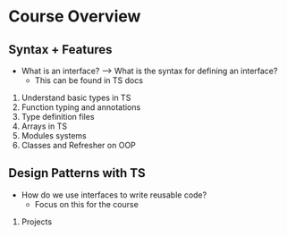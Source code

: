 # Course Overview

## Syntax + Features

- What is an interface? --> What is the syntax for defining an interface?
  - This can be found in TS docs

1. Understand basic types in TS
2. Function typing and annotations
3. Type definition files
4. Arrays in TS
5. Modules systems
6. Classes and Refresher on OOP

## Design Patterns with TS

- How do we use interfaces to write reusable code?
  - Focus on this for the course

1. Projects
